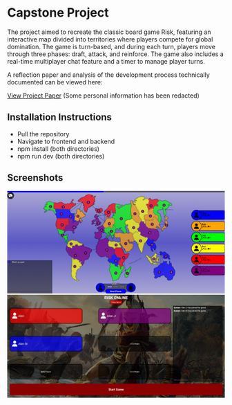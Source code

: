# Capstone Project
The project aimed to recreate the classic board game Risk, featuring an interactive map divided into territories where players compete for global domination. The game is turn-based, and during each turn, players move through three phases: draft, attack, and reinforce. The game also includes a real-time multiplayer chat feature and a timer to manage player turns.

A reflection paper and analysis of the development process technically documented can be viewed here:

[View Project Paper](/Reflection%20paper%20-%20Capstone.pdf) (Some personal information has been redacted)

## Installation Instructions
- Pull the repository
- Navigate to frontend and backend
- npm install (both directories)
- npm run dev (both directories)

## Screenshots
![Game Board](images/Gameboard.png)
![Lobby](images/Lobby.png)
